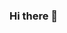 ### Hi there 👋

<!--
**jasminjass/jasminjass** is a ✨ _special_ ✨ repository because its `README.md` (this file) appears on your GitHub profile.

Here are some ideas to get you started:

- 🔭 I’m currently working on ...
- 🌱 I’m currently learning ...
- 👯 I’m looking to collaborate on ...
- 🤔 I’m looking for help with finding a job.
- 💬 Ask me about ...
- 📫 How to reach me: jasmintimban02@gmail.com
- 😄 Pronouns: ...
- ⚡ Fun fact: ...
-->

